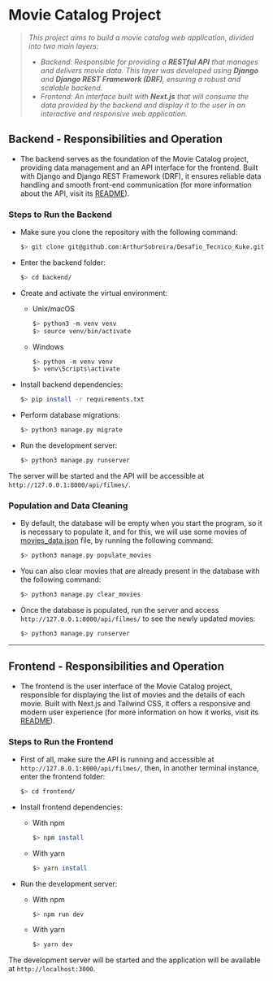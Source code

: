 # Movie Catalog Project

> *This project aims to build a movie catalog web application, divided into two main layers:*
> * *Backend: Responsible for providing a **RESTful API** that manages and delivers movie data. This layer was developed using **Django** and **Django REST Framework (DRF)**, ensuring a robust and scalable backend.*
> * *Frontend: An interface built with **Next.js** that will consume the data provided by the backend and display it to the user in an interactive and responsive web application.*

## Backend - Responsibilities and Operation

* The backend serves as the foundation of the Movie Catalog project, providing data management and an API interface for the frontend. Built with Django and Django REST Framework (DRF), it ensures reliable data handling and smooth front-end communication (for more information about the API,  visit its [README](backend/README.md)).

### Steps to Run the Backend

* Make sure you clone the repository with the following command:
  
   ```bash
   $> git clone git@github.com:ArthurSobreira/Desafio_Tecnico_Kuke.git
   ```

* Enter the backend folder:

   ```bash
   $> cd backend/
   ```

* Create and activate the virtual environment:

   * Unix/macOS
     ```bash
     $> python3 -m venv venv
     $> source venv/bin/activate
     ```
  
   * Windows
     ```bash
     $> python -m venv venv
     $> venv\Scripts\activate
     ```

* Install backend dependencies:

    ```bash
   $> pip install -r requirements.txt
   ```

* Perform database migrations:

   ```bash
   $> python3 manage.py migrate
   ```

* Run the development server:

   ```bash
   $> python3 manage.py runserver
   ```

The server will be started and the API will be accessible at `http://127.0.0.1:8000/api/filmes/`.

### Population and Data Cleaning

* By default, the database will be empty when you start the program, so it is necessary to populate it, and for this, we will use some movies of [movies_data.json](backend/movies/data/movies_data.json) file, by running the following command:

   ```bash
   $> python3 manage.py populate_movies
   ```

* You can also clear movies that are already present in the database with the following command:

   ```bash
   $> python3 manage.py clear_movies
   ```

* Once the database is populated, run the server and access `http://127.0.0.1:8000/api/filmes/` to see the newly updated movies:

   ```bash
   $> python3 manage.py runserver
   ```

---

## Frontend - Responsibilities and Operation

* The frontend is the user interface of the Movie Catalog project, responsible for displaying the list of movies and the details of each movie. Built with Next.js and Tailwind CSS, it offers a responsive and modern user experience (for more information on how it works, visit its [README](frontend/README.md)).

### Steps to Run the Frontend

* First of all, make sure the API is running and accessible at `http://127.0.0.1:8000/api/filmes/`, then, in another terminal instance, enter the frontend folder:

   ```bash
   $> cd frontend/
   ```

* Install frontend dependencies:

   * With npm
     ```bash
     $> npm install
     ```
  
   * With yarn
     ```bash
     $> yarn install
     ```

* Run the development server:

   * With npm
     ```bash
     $> npm run dev
     ```
  
   * With yarn
     ```bash
     $> yarn dev
     ```

The development server will be started and the application will be available at `http://localhost:3000`.
